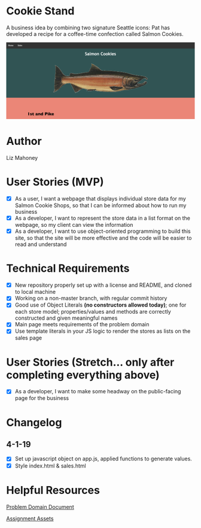 # Cookie Stand

A business idea by combining two signature Seattle icons: Pat has developed a recipe for a coffee-time confection called Salmon Cookies.

![Homepage](/assets/homepage.png)


# Author

Liz Mahoney

# User Stories (MVP)

 - [x] As a user, I want a webpage that displays individual store data for my Salmon Cookie Shops, so that I can be informed about how to run my business
 - [x] As a developer, I want to represent the store data in a list format on the webpage, so my client can view the information
 - [x] As a developer, I want to use object-oriented programming to build this site, so that the site will be more effective and the code will be easier to read and understand

# Technical Requirements

 - [x] New repository properly set up with a license and README, and cloned to local machine
 - [x] Working on a non-master branch, with regular commit history
 - [x] Good use of Object Literals **(no constructors allowed today)**; one for each store model; properties/values and methods are correctly constructed and given meaningful names
 - [x] Main page meets requirements of the problem domain
 - [x] Use template literals in your JS logic to render the stores as lists on the sales page

#  User Stories (Stretch... only after completing everything above)

 - [x] As a developer, I want to make some headway on the public-facing page for the business


# Changelog

## 4-1-19

- [x] Set up javascript object on app.js, applied functions to generate values.
- [x] Style index.html & sales.html

# Helpful Resources
[Problem Domain Document](./assets/support.md)

[Assignment Assets](./assets)